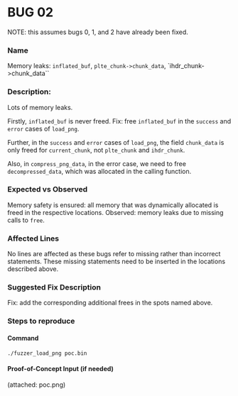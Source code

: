 
# BUG 02

NOTE: this assumes bugs 0, 1, and 2 have already been fixed.

### Name

Memory leaks: `inflated_buf`, `plte_chunk->chunk_data`, `ihdr_chunk->chunk_data``

### Description:

Lots of memory leaks. 

Firstly, `inflated_buf` is never freed. Fix: free `inflated_buf` in the `success` and `error` cases of `load_png`.

Further, in the `success` and `error` cases of `load_png`, the field `chunk_data` is only freed for `current_chunk`, not `plte_chunk` and `ihdr_chunk`. 

Also, in `compress_png_data`, in the error case, we need to free `decompressed_data`, which was allocated in the calling function.

### Expected vs Observed

Memory safety is ensured: all memory that was dynamically allocated is freed in the respective locations. Observed: memory leaks due to missing calls to `free`.

### Affected Lines

No lines are affected as these bugs refer to missing rather than incorrect statements. These missing statements need to be inserted in the locations described above.

### Suggested Fix Description

Fix: add the corresponding additional frees in the spots named above.

### Steps to reproduce

#### Command

```
./fuzzer_load_png poc.bin
```

#### Proof-of-Concept Input (if needed)
(attached: poc.png)

